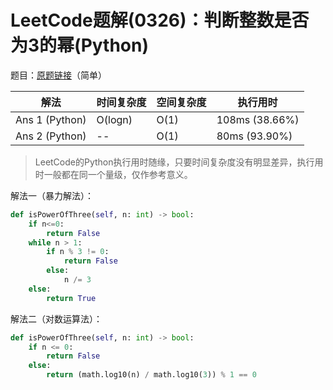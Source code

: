# LeetCode题解(0326)：判断整数是否为3的幂(Python)

题目：[原题链接](https://leetcode-cn.com/problems/power-of-three/)（简单）

| 解法           | 时间复杂度 | 空间复杂度 | 执行用时       |
| -------------- | ---------- | ---------- | -------------- |
| Ans 1 (Python) | O(logn)    | O(1)       | 108ms (38.66%) |
| Ans 2 (Python) | --         | O(1)       | 80ms (93.90%)  |

>  LeetCode的Python执行用时随缘，只要时间复杂度没有明显差异，执行用时一般都在同一个量级，仅作参考意义。

解法一（暴力解法）：

```python
def isPowerOfThree(self, n: int) -> bool:
    if n<=0:
        return False
    while n > 1:
        if n % 3 != 0:
            return False
        else:
            n /= 3
    else:
        return True
```

解法二（对数运算法）：

```python
def isPowerOfThree(self, n: int) -> bool:
    if n <= 0:
        return False
    else:
        return (math.log10(n) / math.log10(3)) % 1 == 0
```